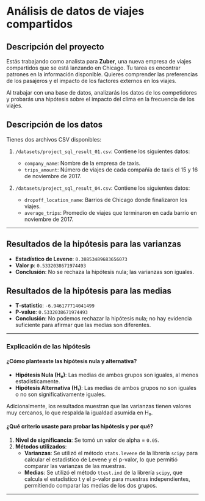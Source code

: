 
# Análisis de datos de viajes compartidos

## Descripción del proyecto
Estás trabajando como analista para **Zuber**, una nueva empresa de viajes compartidos que se está lanzando en Chicago. Tu tarea es encontrar patrones en la información disponible. Quieres comprender las preferencias de los pasajeros y el impacto de los factores externos en los viajes.

Al trabajar con una base de datos, analizarás los datos de los competidores y probarás una hipótesis sobre el impacto del clima en la frecuencia de los viajes.

## Descripción de los datos
Tienes dos archivos CSV disponibles:

1. `/datasets/project_sql_result_01.csv`: Contiene los siguientes datos:
   - `company_name`: Nombre de la empresa de taxis.
   - `trips_amount`: Número de viajes de cada compañía de taxis el 15 y 16 de noviembre de 2017.

2. `/datasets/project_sql_result_04.csv`: Contiene los siguientes datos:
   - `dropoff_location_name`: Barrios de Chicago donde finalizaron los viajes.
   - `average_trips`: Promedio de viajes que terminaron en cada barrio en noviembre de 2017.

---

## Resultados de la hipótesis para las varianzas

- **Estadístico de Levene**: `0.38853489683656073`
- **Valor p**: `0.5332038671974493`
- **Conclusión**: No se rechaza la hipótesis nula; las varianzas son iguales.

## Resultados de la hipótesis para las medias

- **T-statistic**: `-6.946177714041499`
- **P-value**: `0.5332038671974493`
- **Conclusión**: No podemos rechazar la hipótesis nula; no hay evidencia suficiente para afirmar que las medias son diferentes.

---

### Explicación de las hipótesis

#### ¿Cómo planteaste las hipótesis nula y alternativa?

- **Hipótesis Nula (H₀)**: Las medias de ambos grupos son iguales, al menos estadísticamente.
- **Hipótesis Alternativa (H₁)**: Las medias de ambos grupos no son iguales o no son significativamente iguales.

Adicionalmente, los resultados muestran que las varianzas tienen valores muy cercanos, lo que respalda la igualdad asumida en H₀.

#### ¿Qué criterio usaste para probar las hipótesis y por qué?

1. **Nivel de significancia**: Se tomó un valor de alpha = `0.05`.
2. **Métodos utilizados**:
   - **Varianzas**: Se utilizó el método `stats.levene` de la librería `scipy` para calcular el estadístico de Levene y el p-valor, lo que permitió comparar las varianzas de las muestras.
   - **Medias**: Se utilizó el método `ttest.ind` de la librería `scipy`, que calcula el estadístico t y el p-valor para muestras independientes, permitiendo comparar las medias de los dos grupos.

---
